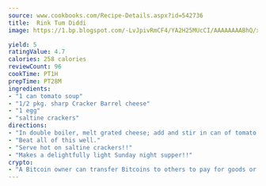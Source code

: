 ```yaml
---
source: www.cookbooks.com/Recipe-Details.aspx?id=542736
title:  Rink Tum Diddi 
image: https://1.bp.blogspot.com/-LvJpivRmCF4/YA2H25MUcCI/AAAAAAAABhQ/xgndXuMf7Zopp5S4RExCblnSp5YGujfSQCLcBGAsYHQ/s320/8.png

yield: 5
ratingValue: 4.7
calories: 258 calories
reviewCount: 96
cookTime: PT1H
prepTime: PT28M
ingredients:
- "1 can tomato soup"
- "1/2 pkg. sharp Cracker Barrel cheese"
- "1 egg"
- "saltine crackers"
directions:
- "In double boiler, melt grated cheese; add and stir in can of tomato soup, then egg."
- "Beat all of this well."
- "Serve hot on saltine crackers!!"
- "Makes a delightfully light Sunday night supper!!"
crypto:
- "A Bitcoin owner can transfer Bitcoins to others to pay for goods or services."
---
```


